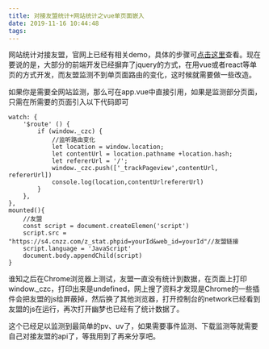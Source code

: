 ```yaml
---
title: 对接友盟统计+网站统计之vue单页面嵌入
date: 2019-11-16 10:44:48
tags:
---
```

网站统计对接友盟，官网上已经有相关demo，具体的步骤可[点击这里](https://help.cnzz.com/support/kuaisuanzhuangdaima/2013/0829/7.html)查看。现在要说的是，大部分的前端开发已经摒弃了jquery的方式，在用vue或者react等单页的方式开发，而友盟监测不到单页面路由的变化，这时候就需要做一些改造。

如果你是需要全网站监测，那么可在app.vue中直接引用，如果是监测部分页面，只需在所需要的页面引入以下代码即可
```
watch: {
    '$route' () {
        if (window._czc) {
            //监听路由变化
            let location = window.location;
            let contentUrl = location.pathname +location.hash;
            let refererUrl = '/';
            window._czc.push(['_trackPageview',contentUrl, refererUrl])
            console.log(location,contentUrlrefererUrl)
        }
    },
},
mounted(){
    //友盟
    const script = document.createElemen('script')
    script.src = "https://s4.cnzz.com/z_stat.phpid=yourId&web_id=yourId"//友盟链接
    script.language = 'JavaScript'
    document.body.appendChild(script)
}
```

谁知之后在Chrome浏览器上测试，友盟一直没有统计到数据，在页面上打印window._czc，打印出来是undefined，网上搜了资料才发现是Chrome的一些插件会把友盟的js给屏蔽掉，然后换了其他浏览器，打开控制台的network已经看到友盟的js在运行，再次打开幽梦也已经有了统计数据了。

这个已经足以监测到最简单的pv、uv了，如果需要事件监测、下载监测等就需要自己对接友盟的api了，等我用到了再来分享吧。